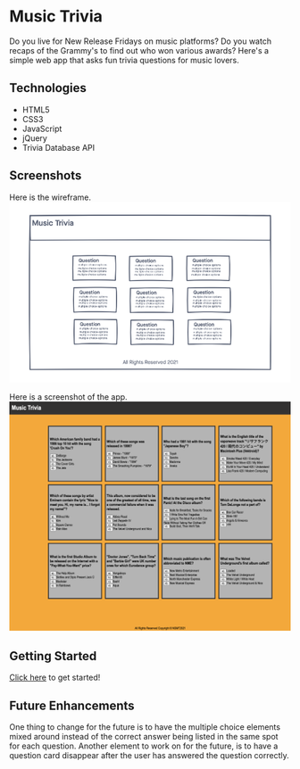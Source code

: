# Music Trivia

Do you live for New Release Fridays on music platforms? Do you watch recaps of the Grammy's to find out who won various awards? Here's a simple web app that asks fun trivia questions for music lovers.

## Technologies
- HTML5
- CSS3
- JavaScript
- jQuery
- Trivia Database API

## Screenshots
Here is the wireframe.
![wireframe](./imgs/wireframe.png) 

Here is a screenshot of the app. 
![app](./imgs/app.png) 


## Getting Started
[Click here]("#https://niladrisgithub.github.io/musicaltrivia/") to get started!

## Future Enhancements
One thing to change for the future is to have the multiple choice elements mixed around instead of the correct answer being listed in the same spot for each question. 
Another element to work on for the future, is to have a question card disappear after the user has answered the question correctly.